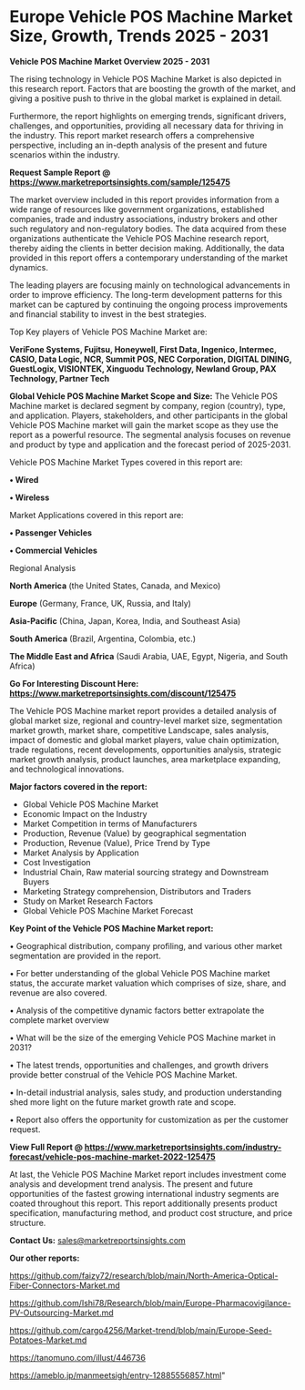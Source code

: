  # Europe Vehicle POS Machine Market Size, Growth, Trends 2025 - 2031

<Strong> Vehicle POS Machine Market Overview 2025 - 2031</strong>

The rising technology in Vehicle POS Machine Market is also depicted in this research report. Factors that are boosting the growth of the market, and giving a positive push to thrive in the global market is explained in detail.

Furthermore, the report highlights on emerging trends, significant drivers, challenges, and opportunities, providing all necessary data for thriving in the industry. This report market research offers a comprehensive perspective, including an in-depth analysis of the present and future scenarios within the industry.

<strong>Request Sample Report @ <a href=https://www.marketreportsinsights.com/sample/125475>https://www.marketreportsinsights.com/sample/125475</a></strong>

The market overview included in this report provides information from a wide range of resources like government organizations, established companies, trade and industry associations, industry brokers and other such regulatory and non-regulatory bodies. The data acquired from these organizations authenticate the Vehicle POS Machine research report, thereby aiding the clients in better decision making. Additionally, the data provided in this report offers a contemporary understanding of the market dynamics.

The leading players are focusing mainly on technological advancements in order to improve efficiency. The long-term development patterns for this market can be captured by continuing the ongoing process improvements and financial stability to invest in the best strategies.

Top Key players of Vehicle POS Machine Market are:

<strong>VeriFone Systems, Fujitsu, Honeywell, First Data, Ingenico, Intermec, CASIO, Data Logic, NCR, Summit POS, NEC Corporation, DIGITAL DINING, GuestLogix, VISIONTEK, Xinguodu Technology, Newland Group, PAX Technology, Partner Tech</strong>

<strong><b>Global Vehicle POS Machine Market Scope and Size:</b></strong>
The Vehicle POS Machine market is declared segment by company, region (country), type, and application. Players, stakeholders, and other participants in the global Vehicle POS Machine market will gain the market scope as they use the report as a powerful resource. The segmental analysis focuses on revenue and product by type and application and the forecast period of 2025-2031.

Vehicle POS Machine Market Types covered in this report are:

<strong>• Wired

• Wireless</strong>

Market Applications covered in this report are:

<strong>• Passenger Vehicles

• Commercial Vehicles</strong> 

Regional Analysis

<strong>North America</strong> (the United States, Canada, and Mexico)

<strong>Europe</strong> (Germany, France, UK, Russia, and Italy)

<strong>Asia-Pacific</strong> (China, Japan, Korea, India, and Southeast Asia)

<strong>South America</strong> (Brazil, Argentina, Colombia, etc.)

<strong>The Middle East and Africa</strong> (Saudi Arabia, UAE, Egypt, Nigeria, and South Africa)

<strong>Go For Interesting Discount Here: <a href=https://www.marketreportsinsights.com/discount/125475>https://www.marketreportsinsights.com/discount/125475</a></strong>

The Vehicle POS Machine market report provides a detailed analysis of global market size, regional and country-level market size, segmentation market growth, market share, competitive Landscape, sales analysis, impact of domestic and global market players, value chain optimization, trade regulations, recent developments, opportunities analysis, strategic market growth analysis, product launches, area marketplace expanding, and technological innovations.

<strong><b>Major factors covered in the report:</b></strong>
<ul>
  <li>Global Vehicle POS Machine Market </li>
  <li>Economic Impact on the Industry</li>
  <li>Market Competition in terms of Manufacturers</li>
  <li>Production, Revenue (Value) by geographical segmentation</li>
  <li>Production, Revenue (Value), Price Trend by Type</li>
  <li>Market Analysis by Application</li>
  <li>Cost Investigation</li>
  <li>Industrial Chain, Raw material sourcing strategy and Downstream Buyers</li>
  <li>Marketing Strategy comprehension, Distributors and Traders</li>
  <li>Study on Market Research Factors</li>
  <li>Global Vehicle POS Machine Market Forecast</li>
</ul>

<strong><b>Key Point of the Vehicle POS Machine Market report:</b></strong>

• Geographical distribution, company profiling, and various other market segmentation are provided in the report.

• For better understanding of the global Vehicle POS Machine market status, the accurate market valuation which comprises of size, share, and revenue are also covered.

• Analysis of the competitive dynamic factors better extrapolate the complete market overview

• What will be the size of the emerging Vehicle POS Machine market in 2031?

• The latest trends, opportunities and challenges, and growth drivers provide better construal of the Vehicle POS Machine Market.

• In-detail industrial analysis, sales study, and production understanding shed more light on the future market growth rate and scope.

• Report also offers the opportunity for customization as per the customer request.

<strong><b>View Full Report @ <a href=https://www.marketreportsinsights.com/industry-forecast/vehicle-pos-machine-market-2022-125475>https://www.marketreportsinsights.com/industry-forecast/vehicle-pos-machine-market-2022-125475</a></b></strong>


At last, the Vehicle POS Machine Market report includes investment come analysis and development trend analysis. The present and future opportunities of the fastest growing international industry segments are coated throughout this report. This report additionally presents product specification, manufacturing method, and product cost structure, and price structure.

<strong>Contact Us:</strong>
sales@marketreportsinsights.com

<strong>Our other reports:</strong>

<a href=https://github.com/faizy72/research/blob/main/North-America-Optical-Fiber-Connectors-Market.md>https://github.com/faizy72/research/blob/main/North-America-Optical-Fiber-Connectors-Market.md</a>

<a href=https://github.com/Ishi78/Research/blob/main/Europe-Pharmacovigilance-PV-Outsourcing-Market.md>https://github.com/Ishi78/Research/blob/main/Europe-Pharmacovigilance-PV-Outsourcing-Market.md</a>

<a href=https://github.com/cargo4256/Market-trend/blob/main/Europe-Seed-Potatoes-Market.md>https://github.com/cargo4256/Market-trend/blob/main/Europe-Seed-Potatoes-Market.md</a>

<a href=https://tanomuno.com/illust/446736>https://tanomuno.com/illust/446736</a>

<a href=https://ameblo.jp/manmeetsigh/entry-12885556857.html>https://ameblo.jp/manmeetsigh/entry-12885556857.html</a>"
